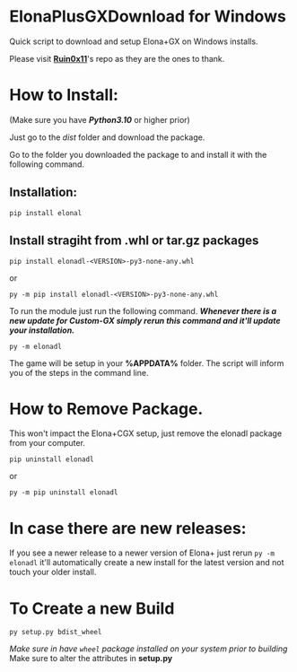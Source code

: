 # ElonaPlusGXDownload for Windows

Quick script to download and setup Elona+GX on Windows installs.

Please visit **[Ruin0x11](https://github.com/Ruin0x11/ElonaPlusCustom-GX)**'s repo as they are the ones to thank.

# How to Install:

(Make sure you have **_Python3.10_** or higher prior)

Just go to the _dist_ folder and download the package.

Go to the folder you downloaded the package to and install it with the following command.

## Installation:
```
pip install elonal
```
## Install stragiht from .whl or tar.gz packages
```
pip install elonadl-<VERSION>-py3-none-any.whl
```

or

```
py -m pip install elonadl-<VERSION>-py3-none-any.whl
```

To run the module just run the following command. _**Whenever there is a new update for Custom-GX simply rerun this command and it'll update your installation.**_

```
py -m elonadl
```

The game will be setup in your **%APPDATA%** folder.
The script will inform you of the steps in the command line.

# How to Remove Package.

This won't impact the Elona+CGX setup, just remove the elonadl package from your computer.

```
pip uninstall elonadl
```

or

```
py -m pip uninstall elonadl
```

# In case there are new releases:

If you see a newer release to a newer version of Elona+ just rerun `py -m elonadl` it'll automatically create a new install for the latest version and not touch your older install.

# To Create a new Build

```
py setup.py bdist_wheel
```

_Make sure in have `wheel` package installed on your system prior to building_
Make sure to alter the attributes in **setup.py**
